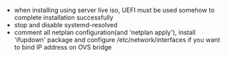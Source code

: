 - when installing using server live iso, UEFI must be used somehow to complete installation successfully
- stop and disable systemd-resolved
- comment all netplan configuration(and 'netplan apply'), install 'ifupdown' package and configure /etc/network/interfaces if you want to bind IP address on OVS bridge
